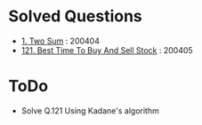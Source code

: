 # Solved Questions

- [1. Two Sum](https://leetcode.com/problems/two-sum/) : 200404
- [121. Best Time To Buy And Sell Stock](https://leetcode.com/problems/best-time-to-buy-and-sell-stock/) : 200405

# ToDo

- Solve Q.121 Using Kadane's algorithm
